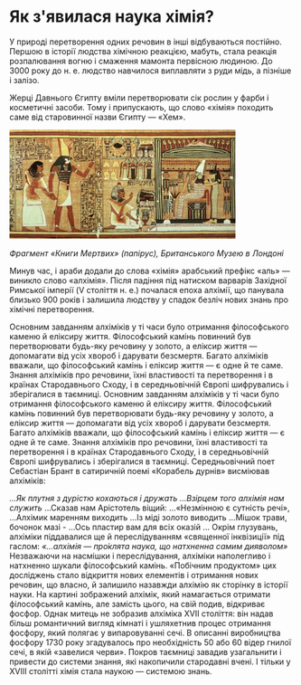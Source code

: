 # Як з'явилася наука хімія?

  <p>У природі перетворення одних речовин в інші відбуваються постійно. Першою в історії людства хімічною реакцією, мабуть, стала реакція розпалювання вогню і смаження мамонта первісною людиною. 
До 3000 року до н. е. людство навчилося виплавляти з руди мідь, а пізніше і залізо.</p>

  <p>Жерці Давнього Єгипту вміли перетворювати сік рослин у фарби і косметичні засоби. Тому і припускають, що слово «хімія» походить саме від старовинної назви Єгипту ― «Хем».</p>
  
<div class="space">
<div class="center">
<img src="1/1.4. _Книга мёртвых_ Древнего Египта.jpg" width="400px" class="center"/>
<p><i>Фрагмент «Книги Мертвих» (папірус), Британського Музею в Лондоні</i></p>
</div>
</div>
  
<p>Минув час, і араби додали до слова «хімія» арабський префікс «аль» ― виникло слово «алхімія». Після падіння під натиском варварів Західної Римської імперії (V століття н. е.) почалася епоха алхімії, що панувала близько 900 років і залишила людству у спадок безліч нових знань про хімічні перетворення.</p>

<p>Основним завданням алхіміків у ті часи було отримання філософського каменю й еліксиру життя. Філософський камінь повинний був перетворювати будь-яку речовину у золото, а еліксир життя ― допомагати від усіх хвороб і дарувати безсмертя. Багато алхіміків вважали, що філософський камінь і еліксир життя ― є одне й те саме. Знання алхіміків про речовини, їхні властивості та перетворення і в країнах Стародавнього Сходу, і в середньовічній Європі шифрувались і зберігалися в таємниці.
Основним завданням алхіміків у ті часи було отримання філософського каменю й еліксиру життя. Філософський камінь повинний був перетворювати будь-яку речовину у золото, а еліксир життя ― допомагати від усіх хвороб і дарувати безсмертя. Багато алхіміків вважали, що філософський камінь і еліксир життя ― є одне й те саме. Знання алхіміків про речовини, їхні властивості та перетворення і в країнах Стародавнього Сходу, і в середньовічній Європі шифрувались і зберігалися в таємниці.
Середньовічний поет Себастіан Брант в сатиричній поемі «Корабель дурнів» висміював алхіміків:</p>
  <i>…Як плутня з дурістю кохаються і дружать
…Взірцем того алхімія нам служить </i>
       …Сказав нам Арістотель віщий:
       …«Незмінною є сутність речі»,
       …Алхімик маренням виходить
      …Із міді золото виводить
      …Мішок трави, бочонок мазі -
      …Ось пластир вам для всіх оказій …</i>
Окрім глузувань, алхіміки піддавалися ще й переслідуванням «священної інквізиції» під гаслом: <i>«...алхімія ― про́клята наука, що натхненна самим дияволом»</i>
Незважаючи на насмішки і переслідування, алхіміки наполегливо і натхненно шукали філософський камінь. «Побічним продуктом» цих досліджень стало відкриття нових елементів і отримання нових речовин, що власно, й залишило назавжди алхімію як сторінку в історії науки.
На картині зображений алхімік, який намагається отримати філософський камінь, але замість цього, на свій подив, відкриває фосфор. Однак митець не зобразив алхіміка XVII століття: він надав більш романтичний вигляд кімнаті і ушляхетнив процес отримання фосфору, який полягає у випаровуванні сечі. В описанні виробництва фосфору 1730 року згадувалось про необхідність 50 або 60 відер гнилої сечі, в якій «завелися черви».
Покров таємниці завадив узагальнити і привести до системи знання, які накопичили стародавні вчені. І тільки у XVIII столітті хімія стала наукою ― системою знань.